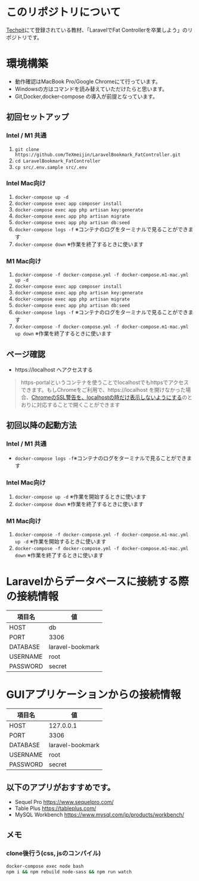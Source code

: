 # このリポジトリについて

<a href='https://www.techpit.jp/'>Techpit</a>にて登録されている教材、「LaravelでFat Controllerを卒業しよう」のリポジトリです。

# 環境構築

- 動作確認はMacBook Pro/Google Chromeにて行っています。
- Windowsの方はコマンドを読み替えていただけたらと思います。
- Git,Docker,docker-compose の導入が前提となっています。

## 初回セットアップ

### Intel / M1 共通

1. `git clone https://github.com/TeXmeijin/LaravelBookmark_FatController.git`
2. `cd LaravelBookmark_FatController`
3. `cp src/.env.sample src/.env`

### Intel Mac向け

1. `docker-compose up -d`
2. `docker-compose exec app composer install`
3. `docker-compose exec app php artisan key:generate`
4. `docker-compose exec app php artisan migrate`
5. `docker-compose exec app php artisan db:seed`
6. `docker-compose logs -f` ※コンテナのログをターミナルで見ることができます
7. `docker-compose down` ※作業を終了するときに使います

### M1 Mac向け

1. `docker-compose -f docker-compose.yml -f docker-compose.m1-mac.yml up -d`
2. `docker-compose exec app composer install`
3. `docker-compose exec app php artisan key:generate`
4. `docker-compose exec app php artisan migrate`
5. `docker-compose exec app php artisan db:seed`
6. `docker-compose logs -f` ※コンテナのログをターミナルで見ることができます
7. `docker-compose -f docker-compose.yml -f docker-compose.m1-mac.yml up down` ※作業を終了するときに使います

## ページ確認

- https://localhost へアクセスする

> https-portalというコンテナを使うことでlocalhostでもhttpsでアクセスできます。もしChromeをご利用で、https://localhost を開けなかった場合、[ChromeのSSL警告を、localhostの時だけ表示しないようにする](https://qiita.com/yanchi4425/items/76e502c41cbfb4f0542b )のとおりに対応することで開くことができます

## 初回以降の起動方法

### Intel / M1 共通

- `docker-compose logs -f`※コンテナのログをターミナルで見ることができます

### Intel Mac向け

1. `docker-compose up -d` ※作業を開始するときに使います
2. `docker-compose down` ※作業を終了するときに使います

### M1 Mac向け

1. `docker-compose -f docker-compose.yml -f docker-compose.m1-mac.yml up -d` ※作業を開始するときに使います
2. `docker-compose -f docker-compose.yml -f docker-compose.m1-mac.yml down` ※作業を終了するときに使います

# Laravelからデータベースに接続する際の接続情報

| 項目名      | 値                |
|----------|------------------|
| HOST     | db               |
| PORT     | 3306             |
| DATABASE | laravel-bookmark |
| USERNAME | root             |
| PASSWORD | secret           |

# GUIアプリケーションからの接続情報

| 項目名      | 値                | 
|----------|------------------|
| HOST     | 127.0.0.1        | 
| PORT     | 3306             | 
| DATABASE | laravel-bookmark | 
| USERNAME | root             | 
| PASSWORD | secret           | 

## 以下のアプリがおすすめです。

- Sequel Pro https://www.sequelpro.com/
- Table Plus https://tableplus.com/
- MySQL Workbench https://www.mysql.com/jp/products/workbench/


## メモ
### clone後行う(css, jsのコンパイル)
```bash
docker-compose exec node bash
npm i && npm rebuild node-sass && npm run watch
```
